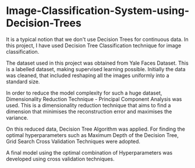 # Image-Classification-System-using-Decision-Trees
It is a typical notion that we don't use Decision Trees for continuous data. In this project, I have used Decision Tree Classification technique for image classification. 

The dataset used in this project was obtained from Yale Faces Dataset. This is a labelled dataset, making supervised learning possible. Initially the data was cleaned, that included reshaping all the images uniformly into a standard size. 

In order to reduce the model complexity for such a huge dataset, Dimensionality Reduction Technique - Principal Component Analysis was used. This is a dimensionality reduction technique that aims to find a dimension that minimises the reconstruction error and maximises the variance. 

On this reduced data, Decision Tree Algorithm was applied. For finding the optimal hyperparameters such as Maximum Depth of the Decision Tree, Grid Search Cross Validation Techniques were adopted. 

A final model using the optimal combination of Hyperparameters was developed using cross validation techniques.
